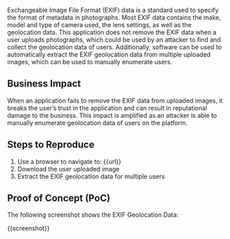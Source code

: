 Exchangeable Image File Format (EXIF) data is a standard used to specify the format of metadata in photographs. Most EXIF data contains the make, model and type of camera used, the lens settings, as well as the geolocation data. This application does not remove the EXIF data when a user uploads photographs, which could be used by an attacker to find and collect the geolocation data of users. Additionally, software can be used to automatically extract the EXIF geolocation data from multiple uploaded images, which can be used to manually enumerate users.

## Business Impact

When an application fails to remove the EXIF data from uploaded images, it breaks the user’s trust in the application and can result in reputational damage to the business. This impact is amplified as an attacker is able to manually enumerate geolocation data of users on the platform.

## Steps to Reproduce

1. Use a browser to navigate to: {{url}}
1. Download the user uploaded image
1. Extract the EXIF geolocation data for multiple users

## Proof of Concept (PoC)

The following screenshot shows the EXIF Geolocation Data:

{{screenshot}}
